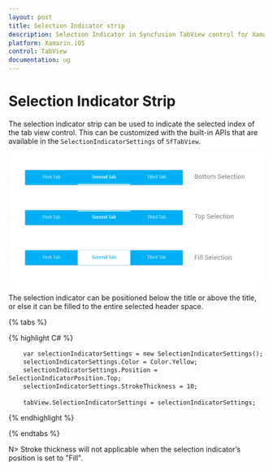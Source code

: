 ```yaml
---
layout: post
title: Selection Indicator strip
description: Selection Indicator in Syncfusion TabView control for Xamarin.iOS platform
platform: Xamarin.iOS
control: TabView
documentation: ug
---
```


# Selection Indicator Strip

The selection indicator strip can be used to indicate the selected index of the tab view control. This can be customized with the built-in APIs that are available in the `SelectionIndicatorSettings` of `SfTabView`.

![](images/Selection-Indicator/xamarin_ios_tabstyle02.png)


The selection indicator can be positioned below the title or above the title, or else it can be filled to the entire selected header space.

{% tabs %}

{% highlight C# %}

		var selectionIndicatorSettings = new SelectionIndicatorSettings();
		selectionIndicatorSettings.Color = Color.Yellow;
		selectionIndicatorSettings.Position = SelectionIndicatorPosition.Top;
		selectionIndicatorSettings.StrokeThickness = 10;

		tabView.SelectionIndicatorSettings = selectionIndicatorSettings;

			
{% endhighlight %}

{% endtabs %}

N> Stroke thickness will not applicable when the selection indicator’s position is set to "Fill".


